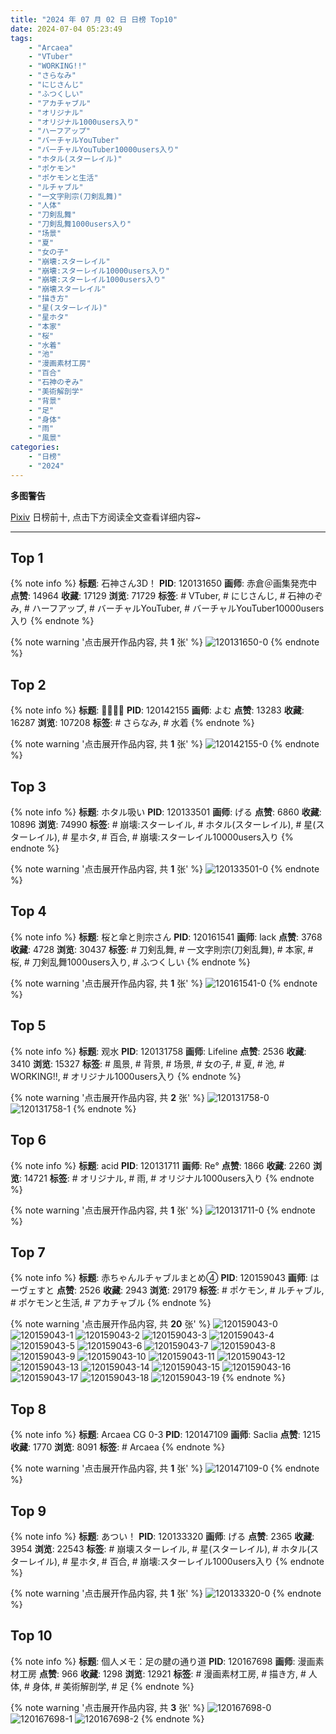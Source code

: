 ```yaml
---
title: "2024 年 07 月 02 日 日榜 Top10"
date: 2024-07-04 05:23:49
tags:
    - "Arcaea"
    - "VTuber"
    - "WORKING!!"
    - "さらなみ"
    - "にじさんじ"
    - "ふつくしい"
    - "アカチャブル"
    - "オリジナル"
    - "オリジナル1000users入り"
    - "ハーフアップ"
    - "バーチャルYouTuber"
    - "バーチャルYouTuber10000users入り"
    - "ホタル(スターレイル)"
    - "ポケモン"
    - "ポケモンと生活"
    - "ルチャブル"
    - "一文字則宗(刀剣乱舞)"
    - "人体"
    - "刀剣乱舞"
    - "刀剣乱舞1000users入り"
    - "场景"
    - "夏"
    - "女の子"
    - "崩壊:スターレイル"
    - "崩壊:スターレイル10000users入り"
    - "崩壊:スターレイル1000users入り"
    - "崩壊スターレイル"
    - "描き方"
    - "星(スターレイル)"
    - "星ホタ"
    - "本家"
    - "桜"
    - "水着"
    - "池"
    - "漫画素材工房"
    - "百合"
    - "石神のぞみ"
    - "美術解剖学"
    - "背景"
    - "足"
    - "身体"
    - "雨"
    - "風景"
categories:
    - "日榜"
    - "2024"
---
```


<i class="fa fa-triangle-exclamation"></i>**多图警告**<i class="fa fa-triangle-exclamation"></i>

[Pixiv](https://www.pixiv.net/) 日榜前十, 点击下方阅读全文查看详细内容~

<!-- more -->

---

## Top 1

{% note info %}
**标题**: 石神さん3D！
**PID**: 120131650 **画师**: 赤倉＠画集発売中
**点赞**: 14964 **收藏**: 17129 **浏览**: 71729
**标签**: # VTuber, # にじさんじ, # 石神のぞみ, # ハーフアップ, # バーチャルYouTuber, # バーチャルYouTuber10000users入り
{% endnote %}

{% note warning '点击展开作品内容, 共 **1** 张' %}
![120131650-0](https://i.pixiv.re/img-original/img/2024/07/01/00/00/57/120131650_p0.png)
{% endnote %}

## Top 2

{% note info %}
**标题**: 👙👙👙👙
**PID**: 120142155 **画师**: よむ
**点赞**: 13283 **收藏**: 16287 **浏览**: 107208
**标签**: # さらなみ, # 水着
{% endnote %}

{% note warning '点击展开作品内容, 共 **1** 张' %}
![120142155-0](https://i.pixiv.re/img-original/img/2024/07/01/10/24/14/120142155_p0.png)
{% endnote %}

## Top 3

{% note info %}
**标题**: ホタル吸い
**PID**: 120133501 **画师**: げる
**点赞**: 6860 **收藏**: 10896 **浏览**: 74990
**标签**: # 崩壊:スターレイル, # ホタル(スターレイル), # 星(スターレイル), # 星ホタ, # 百合, # 崩壊:スターレイル10000users入り
{% endnote %}

{% note warning '点击展开作品内容, 共 **1** 张' %}
![120133501-0](https://i.pixiv.re/img-original/img/2024/07/01/00/37/01/120133501_p0.png)
{% endnote %}

## Top 4

{% note info %}
**标题**: 桜と傘と則宗さん
**PID**: 120161541 **画师**: lack
**点赞**: 3768 **收藏**: 4728 **浏览**: 30437
**标签**: # 刀剣乱舞, # 一文字則宗(刀剣乱舞), # 本家, # 桜, # 刀剣乱舞1000users入り, # ふつくしい
{% endnote %}

{% note warning '点击展开作品内容, 共 **1** 张' %}
![120161541-0](https://i.pixiv.re/img-original/img/2024/07/02/00/00/50/120161541_p0.png)
{% endnote %}

## Top 5

{% note info %}
**标题**: 观水
**PID**: 120131758 **画师**: Lifeline
**点赞**: 2536 **收藏**: 3410 **浏览**: 15327
**标签**: # 風景, # 背景, # 场景, # 女の子, # 夏, # 池, # WORKING!!, # オリジナル1000users入り
{% endnote %}

{% note warning '点击展开作品内容, 共 **2** 张' %}
![120131758-0](https://i.pixiv.re/img-original/img/2024/07/01/00/01/41/120131758_p0.jpg)
![120131758-1](https://i.pixiv.re/img-original/img/2024/07/01/00/01/41/120131758_p1.jpg)
{% endnote %}

## Top 6

{% note info %}
**标题**: acid
**PID**: 120131711 **画师**: Re°
**点赞**: 1866 **收藏**: 2260 **浏览**: 14721
**标签**: # オリジナル, # 雨, # オリジナル1000users入り
{% endnote %}

{% note warning '点击展开作品内容, 共 **1** 张' %}
![120131711-0](https://i.pixiv.re/img-original/img/2024/07/01/00/01/19/120131711_p0.png)
{% endnote %}

## Top 7

{% note info %}
**标题**: 赤ちゃんルチャブルまとめ④
**PID**: 120159043 **画师**: はーヴェすと
**点赞**: 2526 **收藏**: 2943 **浏览**: 29179
**标签**: # ポケモン, # ルチャブル, # ポケモンと生活, # アカチャブル
{% endnote %}

{% note warning '点击展开作品内容, 共 **20** 张' %}
![120159043-0](https://i.pixiv.re/img-original/img/2024/07/01/22/55/31/120159043_p0.png)
![120159043-1](https://i.pixiv.re/img-original/img/2024/07/01/22/55/31/120159043_p1.png)
![120159043-2](https://i.pixiv.re/img-original/img/2024/07/01/22/55/31/120159043_p2.png)
![120159043-3](https://i.pixiv.re/img-original/img/2024/07/01/22/55/31/120159043_p3.png)
![120159043-4](https://i.pixiv.re/img-original/img/2024/07/01/22/55/31/120159043_p4.png)
![120159043-5](https://i.pixiv.re/img-original/img/2024/07/01/22/55/31/120159043_p5.png)
![120159043-6](https://i.pixiv.re/img-original/img/2024/07/01/22/55/31/120159043_p6.png)
![120159043-7](https://i.pixiv.re/img-original/img/2024/07/01/22/55/31/120159043_p7.png)
![120159043-8](https://i.pixiv.re/img-original/img/2024/07/01/22/55/31/120159043_p8.png)
![120159043-9](https://i.pixiv.re/img-original/img/2024/07/01/22/55/31/120159043_p9.png)
![120159043-10](https://i.pixiv.re/img-original/img/2024/07/01/22/55/31/120159043_p10.png)
![120159043-11](https://i.pixiv.re/img-original/img/2024/07/01/22/55/31/120159043_p11.png)
![120159043-12](https://i.pixiv.re/img-original/img/2024/07/01/22/55/31/120159043_p12.png)
![120159043-13](https://i.pixiv.re/img-original/img/2024/07/01/22/55/31/120159043_p13.png)
![120159043-14](https://i.pixiv.re/img-original/img/2024/07/01/22/55/31/120159043_p14.png)
![120159043-15](https://i.pixiv.re/img-original/img/2024/07/01/22/55/31/120159043_p15.png)
![120159043-16](https://i.pixiv.re/img-original/img/2024/07/01/22/55/31/120159043_p16.png)
![120159043-17](https://i.pixiv.re/img-original/img/2024/07/01/22/55/31/120159043_p17.png)
![120159043-18](https://i.pixiv.re/img-original/img/2024/07/01/22/55/31/120159043_p18.png)
![120159043-19](https://i.pixiv.re/img-original/img/2024/07/01/22/55/31/120159043_p19.png)
{% endnote %}

## Top 8

{% note info %}
**标题**: Arcaea CG 0-3
**PID**: 120147109 **画师**: Saclia
**点赞**: 1215 **收藏**: 1770 **浏览**: 8091
**标签**: # Arcaea
{% endnote %}

{% note warning '点击展开作品内容, 共 **1** 张' %}
![120147109-0](https://i.pixiv.re/img-original/img/2024/07/01/15/45/56/120147109_p0.jpg)
{% endnote %}

## Top 9

{% note info %}
**标题**: あつい！
**PID**: 120133320 **画师**: げる
**点赞**: 2365 **收藏**: 3954 **浏览**: 22543
**标签**: # 崩壊スターレイル, # 星(スターレイル), # ホタル(スターレイル), # 星ホタ, # 百合, # 崩壊:スターレイル1000users入り
{% endnote %}

{% note warning '点击展开作品内容, 共 **1** 张' %}
![120133320-0](https://i.pixiv.re/img-original/img/2024/07/01/00/32/36/120133320_p0.png)
{% endnote %}

## Top 10

{% note info %}
**标题**: 個人メモ：足の腱の通り道
**PID**: 120167698 **画师**: 漫画素材工房
**点赞**: 966 **收藏**: 1298 **浏览**: 12921
**标签**: # 漫画素材工房, # 描き方, # 人体, # 身体, # 美術解剖学, # 足
{% endnote %}

{% note warning '点击展开作品内容, 共 **3** 张' %}
![120167698-0](https://i.pixiv.re/img-original/img/2024/07/02/06/00/10/120167698_p0.jpg)
![120167698-1](https://i.pixiv.re/img-original/img/2024/07/02/06/00/10/120167698_p1.jpg)
![120167698-2](https://i.pixiv.re/img-original/img/2024/07/02/06/00/10/120167698_p2.jpg)
{% endnote %}
